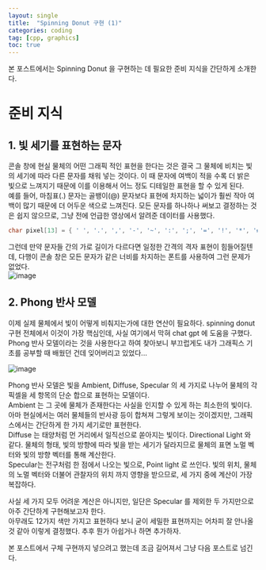 ```yaml
---
layout: single
title:  "Spinning Donut 구현 (1)"
categories: coding
tag: [cpp, graphics]
toc: true
---
```


본 포스트에서는 Spinning Donut 을 구현하는 데 필요한 준비 지식을 간단하게 소개한다.
  
# 준비 지식

## 1. 빛 세기를 표현하는 문자

콘솔 창에 현실 물체의 어떤 그래픽 적인 표현을 한다는 것은 결국 그 물체에 비치는 빛의 세기에 따라 다른 문자를 채워 넣는 것이다. 이 때 문자에 여백이 적을 수록 더 밝은 빛으로 느껴지기 때문에 이를 이용해서 어느 정도 디테일한 표현을 할 수 있게 된다.  
예를 들어, 마침표(.) 문자는 골뱅이(@) 문자보다 표현에 차지하는 넓이가 훨씬 작아 여백이 많기 때문에 더 어두운 색으로 느껴진다. 모든 문자를 하나하나 써보고 결정하는 것은 쉽지 않으므로, 그냥 전에 언급한 영상에서 알려준 데이터를 사용했다.  

```cpp
char pixel[13] = { ' ', '.', ',', '-', '~', ':', ';', '=', '!', '*', '#', '$', '@' };
```

그런데 만약 문자들 간의 가로 길이가 다르다면 일정한 간격의 격자 표현이 힘들어질텐데, 다행이 콘솔 창은 모든 문자가 같은 너비를 차지하는 폰트를 사용하여 그런 문제가 없었다.  
![image](https://jm911.github.io/assets/images/230506/1.png)  

## 2. Phong 반사 모델

이제 실제 물체에서 빛이 어떻게 비춰지는가에 대한 연산이 필요하다. spinning donut 구현 전체에서 이것이 가장 핵심인데, 사실 여기에서 막혀 chat gpt 에 도움을 구했다.  
Phong 반사 모델이라는 것을 사용한다고 하여 찾아보니 부끄럽게도 내가 그래픽스 기초를 공부할 때 배웠던 건데 잊어버리고 있었다...  

![image](https://jm911.github.io/assets/images/230506/2.png)  

Phong 반사 모델은 빛을 Ambient, Diffuse, Specular 의 세 가지로 나누어 물체의 각 픽셀을 세 항목의 단순 합으로 표현하는 모델이다.  
Ambient 는 그 곳에 물체가 존재한다는 사실을 인지할 수 있게 하는 최소한의 빛이다. 아마 현실에서는 여러 물체들의 반사광 등이 합쳐져 그렇게 보이는 것이겠지만, 그래픽스에서는 간단하게 한 가지 세기로만 표현한다.  
Diffuse 는 태양처럼 먼 거리에서 일직선으로 쏟아지는 빛이다. Directional Light 와 같다. 물체의 형태, 빛의 방향에 따라 빛을 받는 세기가 달라지므로 물체의 표면 노멀 벡터와 빛의 방향 벡터를 통해 계산한다.  
Specular는 전구처럼 한 점에서 나오는 빛으로, Point light 로 쓰인다. 빛의 위치, 물체의 노멀 벡터와 더불어 관찰자의 위치 까지 영향을 받으므로, 세 가지 중에 계산이 가장 복잡하다.  
  
사실 세 가지 모두 어려운 계산은 아니지만, 일단은 Specular 를 제외한 두 가지만으로 아주 간단하게 구현해보고자 한다.  
아무래도 12가지 색만 가지고 표현하다 보니 굳이 세밀한 표현까지는 어차피 잘 안나올 것 같아 이렇게 결정했다. 추후 뭔가 아쉽거나 하면 추가하자.  
  
본 포스트에서 구체 구현까지 넣으려고 했는데 조금 길어져서 그냥 다음 포스트로 넘긴다.

